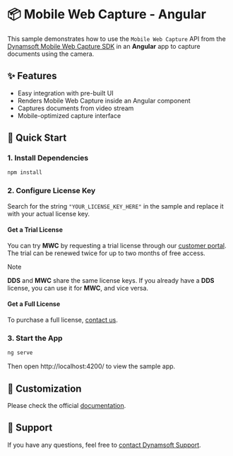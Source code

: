 # 📦 Mobile Web Capture - Angular

This sample demonstrates how to use the `Mobile Web Capture` API from the [Dynamsoft Mobile Web Capture SDK](https://www.dynamsoft.com/use-cases/mobile-web-capture-sdk/) in an **Angular** app to capture documents using the camera.

## ✨ Features

- Easy integration with pre-built UI
- Renders Mobile Web Capture inside an Angular component
- Captures documents from video stream
- Mobile-optimized capture interface

## 🚀 Quick Start

### 1. Install Dependencies

```bash
npm install
```

### 2. Configure License Key

Search for the string `"YOUR_LICENSE_KEY_HERE"` in the sample and replace it with your actual license key.

#### Get a Trial License

You can try **MWC** by requesting a trial license through our [customer portal](https://www.dynamsoft.com/customer/license/trialLicense?product=mwc&source=guide). The trial can be renewed twice for up to two months of free access.

> [!NOTE]
> **DDS** and **MWC** share the same license keys. If you already have a **DDS** license, you can use it for **MWC**, and vice versa.

#### Get a Full License

To purchase a full license, [contact us](https://www.dynamsoft.com/company/contact/).

### 3. Start the App

```bash
ng serve
```

Then open http://localhost:4200/ to view the sample app.

## 📌 Customization

Please check the official [documentation](https://www.dynamsoft.com/mobile-web-capture/docs/).

## 📄 Support

If you have any questions, feel free to [contact Dynamsoft Support](https://www.dynamsoft.com/company/contact?utm_source=sampleReadme).
